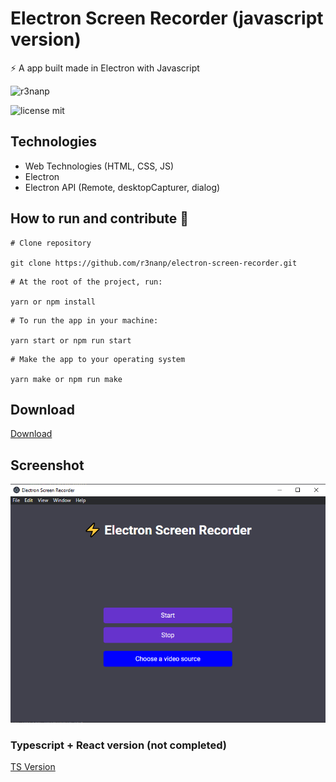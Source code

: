# Electron Screen Recorder (javascript version)

⚡ A app built made in Electron with Javascript

![r3nanp](https://img.shields.io/badge/r3nanp-electron--screen--recorder-blue)

![license mit](https://img.shields.io/github/license/r3nanp/electron-screen-recorder?color=blue&label=LICENSE&logo=github&style=flat-square)

## Technologies

- Web Technologies (HTML, CSS, JS)
- Electron
- Electron API (Remote, desktopCapturer, dialog)

## How to run and contribute 🤔

```
# Clone repository

git clone https://github.com/r3nanp/electron-screen-recorder.git
```

```
# At the root of the project, run:

yarn or npm install
```

```
# To run the app in your machine:

yarn start or npm run start
```

```
# Make the app to your operating system

yarn make or npm run make
```

## Download

  <a href="https://github.com/r3nanp/electron-screen-recorder/releases/tag/1.0">Download</a>

## Screenshot

  <img src="./.github/screenshot.png">

### Typescript + React version (not completed)
  <a href="https://github.com/r3nanp/electron-typescript-screen-recorder">TS Version</a>
